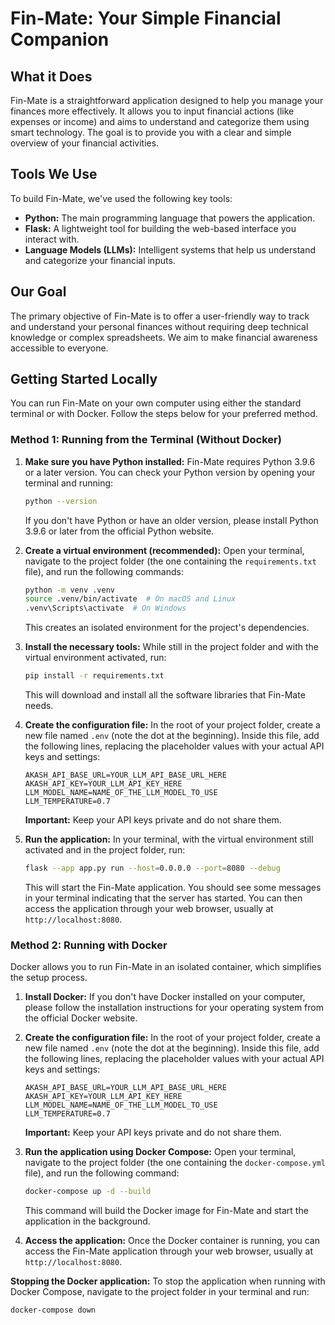 # Fin-Mate: Your Simple Financial Companion

## What it Does

Fin-Mate is a straightforward application designed to help you manage your finances more effectively. It allows you to input financial actions (like expenses or income) and aims to understand and categorize them using smart technology. The goal is to provide you with a clear and simple overview of your financial activities.

## Tools We Use

To build Fin-Mate, we've used the following key tools:

* **Python:** The main programming language that powers the application.
* **Flask:** A lightweight tool for building the web-based interface you interact with.
* **Language Models (LLMs):** Intelligent systems that help us understand and categorize your financial inputs.

## Our Goal

The primary objective of Fin-Mate is to offer a user-friendly way to track and understand your personal finances without requiring deep technical knowledge or complex spreadsheets. We aim to make financial awareness accessible to everyone.

## Getting Started Locally

You can run Fin-Mate on your own computer using either the standard terminal or with Docker. Follow the steps below for your preferred method.

### Method 1: Running from the Terminal (Without Docker)

1.  **Make sure you have Python installed:** Fin-Mate requires Python 3.9.6 or a later version. You can check your Python version by opening your terminal and running:
    ```bash
    python --version
    ```
    If you don't have Python or have an older version, please install Python 3.9.6 or later from the official Python website.

2.  **Create a virtual environment (recommended):** Open your terminal, navigate to the project folder (the one containing the `requirements.txt` file), and run the following commands:
    ```bash
    python -m venv .venv
    source .venv/bin/activate  # On macOS and Linux
    .venv\Scripts\activate  # On Windows
    ```
    This creates an isolated environment for the project's dependencies.

3.  **Install the necessary tools:** While still in the project folder and with the virtual environment activated, run:
    ```bash
    pip install -r requirements.txt
    ```
    This will download and install all the software libraries that Fin-Mate needs.

4.  **Create the configuration file:** In the root of your project folder, create a new file named `.env` (note the dot at the beginning). Inside this file, add the following lines, replacing the placeholder values with your actual API keys and settings:
    ```
    AKASH_API_BASE_URL=YOUR_LLM_API_BASE_URL_HERE
    AKASH_API_KEY=YOUR_LLM_API_KEY_HERE
    LLM_MODEL_NAME=NAME_OF_THE_LLM_MODEL_TO_USE
    LLM_TEMPERATURE=0.7
    ```
    **Important:** Keep your API keys private and do not share them.

5.  **Run the application:** In your terminal, with the virtual environment still activated and in the project folder, run:
    ```bash
    flask --app app.py run --host=0.0.0.0 --port=8080 --debug
    ```
    This will start the Fin-Mate application. You should see some messages in your terminal indicating that the server has started. You can then access the application through your web browser, usually at `http://localhost:8080`.

### Method 2: Running with Docker

Docker allows you to run Fin-Mate in an isolated container, which simplifies the setup process.

1.  **Install Docker:** If you don't have Docker installed on your computer, please follow the installation instructions for your operating system from the official Docker website.

2.  **Create the configuration file:** In the root of your project folder, create a new file named `.env` (note the dot at the beginning). Inside this file, add the following lines, replacing the placeholder values with your actual API keys and settings:
    ```
    AKASH_API_BASE_URL=YOUR_LLM_API_BASE_URL_HERE
    AKASH_API_KEY=YOUR_LLM_API_KEY_HERE
    LLM_MODEL_NAME=NAME_OF_THE_LLM_MODEL_TO_USE
    LLM_TEMPERATURE=0.7
    ```
    **Important:** Keep your API keys private and do not share them.

3.  **Run the application using Docker Compose:** Open your terminal, navigate to the project folder (the one containing the `docker-compose.yml` file), and run the following command:
    ```bash
    docker-compose up -d --build
    ```
    This command will build the Docker image for Fin-Mate and start the application in the background.

4.  **Access the application:** Once the Docker container is running, you can access the Fin-Mate application through your web browser, usually at `http://localhost:8080`.

**Stopping the Docker application:** To stop the application when running with Docker Compose, navigate to the project folder in your terminal and run:
```bash
docker-compose down